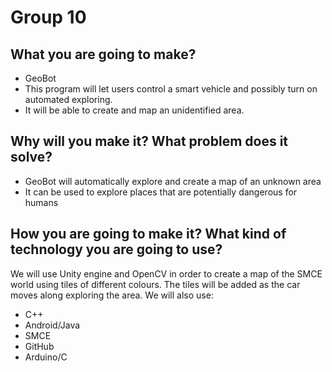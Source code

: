 # Group 10

## What you are going to make?
- GeoBot 	
- This program will let users control a smart vehicle and possibly turn on automated exploring.  
- It will be able to create and map an unidentified area.

## Why will you make it? What problem does it solve?
- GeoBot will automatically explore and create a map of an unknown area 
- It can be used to explore places that are potentially dangerous for humans

## How you are going to make it? What kind of technology you are going to use?

We will use Unity engine and OpenCV in order to create a map of the SMCE world using tiles of different colours. The tiles will be added as the car moves along exploring the area. We will also use:
- C++
- Android/Java
- SMCE
- GitHub
- Arduino/C